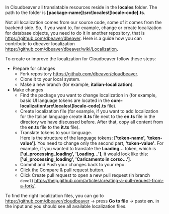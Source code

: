 In Cloudbeaver all translatable resources reside in the **locales** folder. The path to the folder is **[package-name]\src\locales\\[locale-code].ts**.

Not all localization comes from our source code, some of it comes from the backend side. So, if you want to, for example, change or create localization for database objects, you need to do it in another repository, that is https://github.com/dbeaver/dbeaver. Here is a guide how you can contribute to dbeaver localization https://github.com/dbeaver/dbeaver/wiki/Localization.

To create or improve the localization for Cloudbeaver follow these steps:

- Prepare for changes
  - Fork repository https://github.com/dbeaver/cloudbeaver.
  - Clone it to your local system.
  - Make a new branch (for example, **italian-localization**).
- Make changes
  - Find the package you want to change localization in (for example, basic UI language tokens are located in the **core-localization\src\locales\\[locale-code].ts** file).
  - Create localization file (for example, if you want to add localization for the Italian language create **it.ts** file next to the **en.ts** file in the directory we have discussed before. After that, copy all content from the **en.ts** file to the **it.ts** file).
  - Translate tokens to your language.<br/>
Here is the structure of the language tokens: **['token-name', 'token-value']**. You need to change only the second part, **'token-value'**.
For example, if you wanted to translate the **Loading...** token, which is **['ui_processing_loading', 'Loading...']**, it would look like this: **['ui_processing_loading', 'Caricamento in corso...']**.
  - Commit and Push your changes back to your repo.
  - Click the Compare & pull request button.
  - Click Create pull request to open a new pull request (in branch `devel`) https://help.github.com/articles/creating-a-pull-request-from-a-fork/.

To find the right localization files, you can go to https://github.com/dbeaver/cloudbeaver -> press **Go to file** -> paste **en.** in the input and you should see all available localization files.
